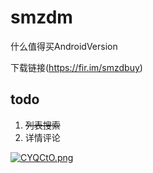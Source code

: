 # smzdm
什么值得买AndroidVersion

下载链接(https://fir.im/smzdbuy)

## todo
1. ~~列表搜索~~
2. 详情评论


[![CYQCtO.png](https://s1.ax1x.com/2018/05/02/CYQCtO.png)](https://imgchr.com/i/CYQCtO)
